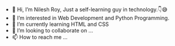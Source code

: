 - 👋 Hi, I’m Nilesh Roy, Just a self-learning guy in technology.👇😅
- 👀 I’m interested in Web Development and Python Programming.
- 🌱 I’m currently learning HTML and CSS
- 💞️ I’m looking to collaborate on ...
- 📫 How to reach me ...

<!---
nilesh436/nilesh436 is a ✨ special ✨ repository because its `README.md` (this file) appears on your GitHub profile.
You can click the Preview link to take a look at your changes.
--->
